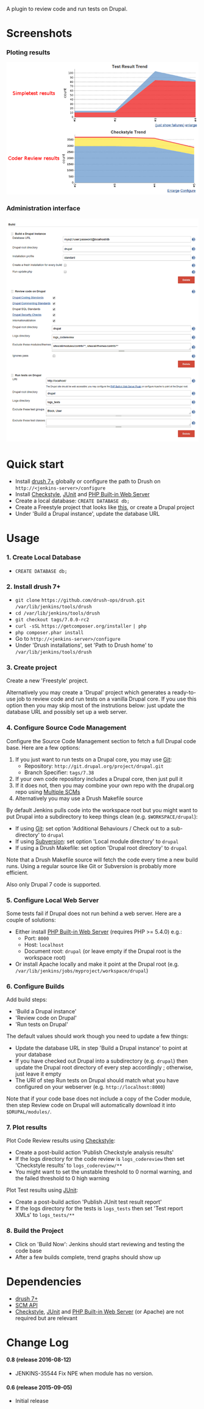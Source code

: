   

A plugin to review code and run tests on Drupal.

# Screenshots

### Ploting results

![](docs/images/trends.png)

### Administration interface

![](docs/images/admin.png)

# Quick start

-   Install [drush 7+](http://docs.drush.org/en/master/install/)
    globally or configure the path to Drush on
    `http://<jenkins-server>/configure`
-   Install
    [Checkstyle](https://wiki.jenkins-ci.org/display/JENKINS/Checkstyle+Plugin),
    [JUnit](https://wiki.jenkins-ci.org/display/JENKINS/JUnit+Plugin)
    and [PHP Built-in Web
    Server](https://wiki.jenkins-ci.org/display/JENKINS/PHP+Built-in+Web+Server+Plugin)
-   Create a local database: `CREATE DATABASE db;`
-   Create a Freestyle project that looks like
    [this](https://github.com/jenkinsci/drupal-developer-plugin/blob/master/img/config.png),
    or create a Drupal project
-   Under 'Build a Drupal instance', update the database URL

# Usage

### 1. Create Local Database

-   `CREATE DATABASE db;`

### 2. Install drush 7+

-   `git clone` `https://github.com/drush-ops/drush.git`
    `/var/lib/jenkins/tools/drush`
-   `cd /var/lib/jenkins/tools/drush`
-   `git checkout tags/7.0.0-rc2`
-   `curl -sSL` `https://getcomposer.org/installer` `| php`
-   `php composer.phar install`
-   Go to `http://<jenkins-server>/configure`
-   Under 'Drush installations', set 'Path to Drush home' to
    `/var/lib/jenkins/tools/drush`

### 3. Create project

Create a new 'Freestyle' project.

Alternatively you may create a 'Drupal' project which generates a
ready-to-use job to review code and run tests on a vanilla Drupal core.
If you use this option then you may skip most of the instrutions below:
just update the database URL and possibly set up a web server.

### 4. Configure Source Code Management

Configure the Source Code Management section to fetch a full Drupal code
base. Here are a few options:

1.  If you just want to run tests on a Drupal core, you may use
    [Git](https://wiki.jenkins-ci.org/display/JENKINS/Git+Plugin):
    -   Repository: `http://git.drupal.org/project/drupal.git`
    -   Branch Specifier: `tags/7.38`
2.  If your own code repository includes a Drupal core, then just pull
    it
3.  If it does not, then you may combine your own repo with the
    drupal.org repo using [Multiple
    SCMs](https://wiki.jenkins-ci.org/display/JENKINS/Multiple+SCMs+Plugin)
4.  Alternatively you may use a Drush Makefile source

By default Jenkins pulls code into the workspace root but you might want
to put Drupal into a subdirectory to keep things clean (e.g.
`$WORKSPACE/drupal`):

-   If using
    [Git](https://wiki.jenkins-ci.org/display/JENKINS/Git+Plugin): set
    option 'Additional Behaviours / Check out to a sub-directory' to
    `drupal`
-   If using
    [Subversion](https://wiki.jenkins-ci.org/display/JENKINS/Subversion+Plugin):
    set option 'Local module directory' to `drupal`
-   If using a Drush Makefile: set option 'Drupal root directory' to
    `drupal`

Note that a Drush Makefile source will fetch the code every time a new
build runs. Using a regular source like Git or Subversion is probably
more efficient.

Also only Drupal 7 code is supported.

### 5. Configure Local Web Server

Some tests fail if Drupal does not run behind a web server. Here are a
couple of solutions:

-   Either install [PHP Built-in Web
    Server](https://wiki.jenkins-ci.org/display/JENKINS/PHP+Built-in+Web+Server+Plugin)
    (requires PHP \>= 5.4.0) e.g.:
    -   Port: `8000`
    -   Host: `localhost`
    -   Document root: `drupal` (or leave empty if the Drupal root is
        the workspace root)
-   Or install Apache locally and make it point at the Drupal root (e.g.
    `/var/lib/jenkins/jobs/myproject/workspace/drupal`)

### 6. Configure Builds

Add build steps:

-   'Build a Drupal instance'
-   'Review code on Drupal'
-   'Run tests on Drupal'

The default values should work though you need to update a few things:

-   Update the database URL in step 'Build a Drupal instance' to point
    at your database
-   If you have checked out Drupal into a subdirectory (e.g. `drupal`)
    then update the Drupal root directory of every step accordingly ;
    otherwise, just leave it empty
-   The URI of step Run tests on Drupal should match what you have
    configured on your webserver (e.g. `http://localhost:8000`)

Note that if your code base does not include a copy of the Coder module,
then step Review code on Drupal will automatically download it into
`$DRUPAL/modules/`.

### 7. Plot results

Plot Code Review results using
[Checkstyle](https://wiki.jenkins-ci.org/display/JENKINS/Checkstyle+Plugin):

-   Create a post-build action 'Publish Checkstyle analysis results'
-   If the logs directory for the code review is `logs_codereview` then
    set 'Checkstyle results' to `logs_codereview/**`
-   You might want to set the unstable threshold to 0 normal warning,
    and the failed threshold to 0 high warning

Plot Test results using
[JUnit](https://wiki.jenkins-ci.org/display/JENKINS/JUnit+Plugin):

-   Create a post-build action 'Publish JUnit test result report'
-   If the logs directory for the tests is `logs_tests` then set 'Test
    report XMLs' to `logs_tests/**`

### 8. Build the Project

-   Click on 'Build Now': Jenkins should start reviewing and testing the
    code base
-   After a few builds complete, trend graphs should show up

# Dependencies

-   [drush 7+](http://www.drush.org/en/master/install/)
-   [SCM
    API](https://wiki.jenkins-ci.org/display/JENKINS/SCM+API+Plugin)
-   [Checkstyle](https://wiki.jenkins-ci.org/display/JENKINS/Checkstyle+Plugin),
    [JUnit](https://wiki.jenkins-ci.org/display/JENKINS/JUnit+Plugin)
    and [PHP Built-in Web
    Server](https://wiki.jenkins-ci.org/display/JENKINS/PHP+Built-in+Web+Server+Plugin)
    (or Apache) are not required but are relevant

# Change Log

#### 0.8 (release 2016-08-12)

-   JENKINS-35544 Fix NPE when module has no version.

#### 0.6 (release 2015-09-05)

-   Initial release
